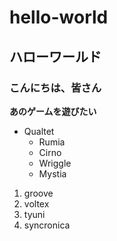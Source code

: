 # hello-world
## ハローワールド
### こんにちは、皆さん
**あのゲームを遊びたい**
* Qualtet
  * Rumia
  * Cirno
  * Wriggle
  * Mystia
  
1. groove
1. voltex
1. tyuni
1. syncronica
